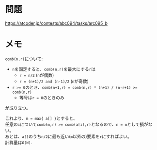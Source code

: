# 問題

https://atcoder.jp/contests/abc094/tasks/arc095_b

# メモ

`comb(n,r)`について:

- `n`を固定すると、`comb(n,r)`を最大にする`r`は
  - `r = n/2` (`n`が偶数)
  - `r = (n+1)/2 and (n-1)/2` (`n`が奇数)
- `r >= 0`のとき、`comb(n+1,r) = comb(n,r) * (n+1) / (n-r+1) >= comb(n,r)`
  - 等号は`r = 0`のときのみ

が成り立つ。

これより、`m = max{ a[] }`とすると、\
任意の`i`について`comb(m,r) >= comb(a[i],r)`となるので、`n = m`として損がない。\
あとは、`a[]`のうち`n/2`に最も近い(`m`以外の)要素を`r`にすればよい。\
計算量は`O(N)`.
